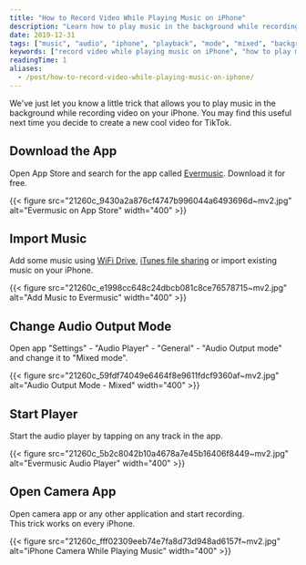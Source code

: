 ```yaml
---
title: "How to Record Video While Playing Music on iPhone"
description: "Learn how to play music in the background while recording video on your iPhone using Evermusic. Works with TikTok, Instagram, and all camera apps."
date: 2019-12-31
tags: ["music", "audio", "iphone", "playback", "mode", "mixed", "background", "output", "record", "video"]
keywords: ["record video while playing music on iPhone", "how to play music while filming iPhone", "Evermusic mixed mode", "background music video iPhone", "iPhone music playback recording", "TikTok video music", "Evermusic tutorial", "audio output mode iOS"]
readingTime: 1
aliases:
  - /post/how-to-record-video-while-playing-music-on-iphone/
---
```


We've just let you know a little trick that allows you to play music in the background while recording video on your iPhone. You may find this useful next time you decide to create a new cool video for TikTok.

## Download the App

Open App Store and search for the app called [Evermusic](https://apps.apple.com/app/evermusic-cloud-music-player/id885367198). Download it for free.

{{< figure src="21260c_9430a2a876cf4747b996044a6493696d~mv2.jpg" alt="Evermusic on App Store" width="400" >}}

## Import Music
Add some music using [WiFi Drive](/docs/howto/how-to-transfer-music-from-computer-to-iphone-without-itunes), [iTunes file sharing](/docs/howto/how-to-play-local-itunes-files-on-my-iphone) or import existing music on your iPhone.

{{< figure src="21260c_e1998cc648c24dbcb081c8ce76578715~mv2.jpg" alt="Add Music to Evermusic" width="400" >}}

## Change Audio Output Mode

Open app "Settings" - "Audio Player" - "General" - "Audio Output mode" and change it to "Mixed mode".

{{< figure src="21260c_59fdf74049e6464f8e9611fdcf9360af~mv2.jpg" alt="Audio Output Mode - Mixed" width="400" >}}

## Start Player
Start the audio player by tapping on any track in the app.

{{< figure src="21260c_5b2c8042b10a4678a7e45b16406f8449~mv2.jpg" alt="Evermusic Audio Player" width="400" >}}

## Open Camera App

Open camera app or any other application and start recording.   
This trick works on every iPhone.

{{< figure src="21260c_fff02309eeb74e7fa8d73d948ad6157f~mv2.jpg" alt="iPhone Camera While Playing Music" width="400" >}}


